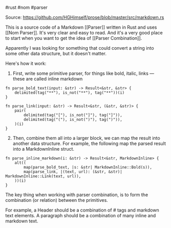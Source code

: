 #rust #nom #parser

Source: https://github.com/HGHimself/prose/blob/master/src/markdown.rs

This is a source code of a Markdown [[Parser]] written in Rust and uses [[Nom Parser]]. It's very clear and easy to read. And it's a very good place to start when you want to get the idea of [[Parser Combination]].

Apparently I was looking for something that could convert a string into some other data structure, but it doesn't matter.

Here's how it work:

1. First, write some primitive parser, for things like bold, italic, links — these are called inline markdown

```
fn parse_bold_text(input: &str) -> Result<&str, &str> {
	delimited(tag("**"), is_not("**"), tag("**"))(i)
}

fn parse_link(input: &str) -> Result<&str, (&str, &str)> {
	pair(
		delimited(tag("["), is_not("]"), tag("]")),
		delimited(tag("("), is_not(")"), tag(")")),
	)(i)
}
```

2. Then, combine them all into a larger block, we can map the result into another data structure. For example, the following map the parsed result into a MarkdownInline struct.

```
fn parse_inline_markdown(i: &str) -> Result<&str, MarkdownInline> {
	alt((
		map(parse_bold_text, |s: &str| MarkdownInline::Bold(s)),
		map(parse_link, |(text, url): (&str, &str)| MarkdownInline::Link(text, url)),
	))(i)
}
```

The key thing when working with parser combination, is to form the combination (or relation) between the primitives.

For example, a Header should be a combination of # tags and markdown text elements. A paragraph should be a combination of many inline and markdown text.
